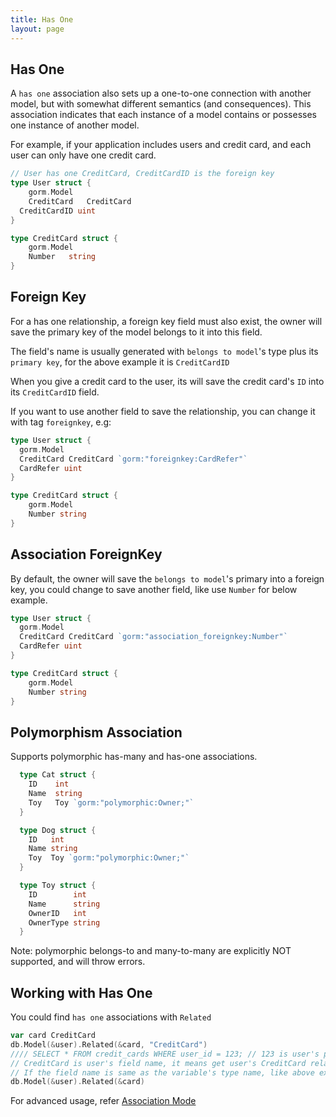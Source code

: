 ```yaml
---
title: Has One
layout: page
---
```


## Has One

A `has one` association also sets up a one-to-one connection with another model, but with somewhat different semantics (and consequences). This association indicates that each instance of a model contains or possesses one instance of another model.

For example, if your application includes users and credit card, and each user can only have one credit card.

```go
// User has one CreditCard, CreditCardID is the foreign key
type User struct {
	gorm.Model
	CreditCard   CreditCard
  CreditCardID uint
}

type CreditCard struct {
	gorm.Model
	Number   string
}
```

## Foreign Key

For a has one relationship, a foreign key field must also exist, the owner will save the primary key of the model belongs to it into this field.

The field's name is usually generated with `belongs to model`'s type plus its `primary key`, for the above example it is `CreditCardID`

When you give a credit card to the user, its will save the credit card's `ID` into its `CreditCardID` field.

If you want to use another field to save the relationship, you can change it with tag `foreignkey`, e.g:

```go
type User struct {
  gorm.Model
  CreditCard CreditCard `gorm:"foreignkey:CardRefer"`
  CardRefer uint
}

type CreditCard struct {
	gorm.Model
	Number string
}
```

## Association ForeignKey

By default, the owner will save the `belongs to model`'s primary into a foreign key, you could change to save another field, like use `Number` for below example.

```go
type User struct {
  gorm.Model
  CreditCard CreditCard `gorm:"association_foreignkey:Number"`
  CardRefer uint
}

type CreditCard struct {
	gorm.Model
	Number string
}
```

## Polymorphism Association

Supports polymorphic has-many and has-one associations.

```go
  type Cat struct {
    ID    int
    Name  string
    Toy   Toy `gorm:"polymorphic:Owner;"`
  }

  type Dog struct {
    ID   int
    Name string
    Toy  Toy `gorm:"polymorphic:Owner;"`
  }

  type Toy struct {
    ID        int
    Name      string
    OwnerID   int
    OwnerType string
  }
```

Note: polymorphic belongs-to and many-to-many are explicitly NOT supported, and will throw errors.

## Working with Has One

You could find `has one` associations with `Related`

```go
var card CreditCard
db.Model(&user).Related(&card, "CreditCard")
//// SELECT * FROM credit_cards WHERE user_id = 123; // 123 is user's primary key
// CreditCard is user's field name, it means get user's CreditCard relations and fill it into variable card
// If the field name is same as the variable's type name, like above example, it could be omitted, like:
db.Model(&user).Related(&card)
```

For advanced usage, refer [Association Mode](/docs/associations.html#Association-Mode)

